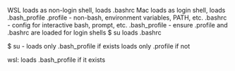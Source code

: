 WSL loads as non-login shell, loads .bashrc
Mac loads as login shell, loads .bash_profile
.profile - non-bash, environment variables, PATH, etc.
.bashrc - config for interactive bash, prompt, etc.
.bash_profile - ensure .profile and .bashrc are loaded for login shells
$ su <user>
  loads .bashrc

$ su - <user>
  loads only .bash_profile if exists
  loads only .profile if not

wsl: loads .bash_profile if it exists
